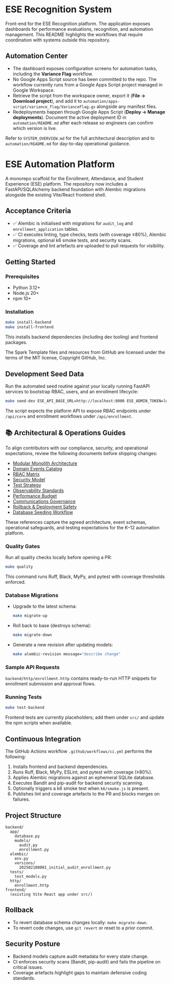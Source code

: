 # ESE Recognition System

Front-end for the ESE Recognition platform. The application exposes dashboards for performance evaluations, recognition, and automation management. This README highlights the workflows that require coordination with systems outside this repository.

## Automation Center

- The dashboard exposes configuration screens for automation tasks, including the **Variance Flag** workflow.
- No Google Apps Script source has been committed to the repo. The workflow currently runs from a Google Apps Script project managed in Google Workspace.
- Retrieve the script from the workspace owner, export it (**File → Download project**), and add it to `automation/apps-script/variance_flag/VarianceFlag.gs` alongside any manifest files.
- Redeployments happen through Google Apps Script (**Deploy → Manage deployments**). Document the active deployment ID in `automation/README.md` after each release so engineers can confirm which version is live.

Refer to `SYSTEM_OVERVIEW.md` for the full architectural description and to `automation/README.md` for day-to-day operational guidance.
# ESE Automation Platform

A monorepo scaffold for the Enrollment, Attendance, and Student Experience (ESE) platform. The repository now includes a FastAPI/SQLAlchemy backend foundation with Alembic migrations alongside the existing Vite/React frontend shell.

## Acceptance Criteria
- ✅ Alembic is initialised with migrations for `audit_log` and `enrollment_application` tables.
- ✅ CI executes linting, type checks, tests (with coverage ≥80%), Alembic migrations, optional k6 smoke tests, and security scans.
- ✅ Coverage and lint artefacts are uploaded to pull requests for visibility.

## Getting Started

### Prerequisites
- Python 3.12+
- Node.js 20+
- npm 10+

### Installation
```bash
make install-backend
make install-frontend
```

This installs backend dependencies (including dev tooling) and frontend packages.

The Spark Template files and resources from GitHub are licensed under the terms of the MIT license, Copyright GitHub, Inc.

## Development Seed Data

Run the automated seed routine against your locally running FastAPI services to bootstrap RBAC, users, and an enrollment lifecycle:

```bash
make seed-dev ESE_API_BASE_URL=http://localhost:8000 ESE_ADMIN_TOKEN=local-dev-token
```

The script expects the platform API to expose RBAC endpoints under `/api/core` and enrollment workflows under `/api/enrollment`.
## 📚 Architectural & Operations Guides
To align contributors with our compliance, security, and operational expectations, review the following documents before shipping changes:
- [Modular Monolith Architecture](docs/ARCHITECTURE.md)
- [Domain Events Catalog](docs/DOMAIN_EVENTS.md)
- [RBAC Matrix](docs/RBAC_MATRIX.md)
- [Security Model](docs/SECURITY_MODEL.md)
- [Test Strategy](docs/TEST_STRATEGY.md)
- [Observability Standards](docs/OBSERVABILITY.md)
- [Performance Budget](docs/PERFORMANCE_BUDGET.md)
- [Communications Governance](docs/COMMS_GOVERNANCE.md)
- [Rollback & Deployment Safety](docs/ROLLBACK_PLAN.md)
- [Database Seeding Workflow](docs/SEEDING.md)

These references capture the agreed architecture, event schemas, operational safeguards, and testing expectations for the K–12 automation platform.
### Quality Gates
Run all quality checks locally before opening a PR:
```bash
make quality
```

This command runs Ruff, Black, MyPy, and pytest with coverage thresholds enforced.

### Database Migrations
- Upgrade to the latest schema:
  ```bash
  make migrate-up
  ```
- Roll back to base (destroys schema):
  ```bash
  make migrate-down
  ```
- Generate a new revision after updating models:
  ```bash
  make alembic-revision message="describe change"
  ```

### Sample API Requests
`backend/http/enrollment.http` contains ready-to-run HTTP snippets for enrollment submission and approval flows.

### Running Tests
```bash
make test-backend
```

Frontend tests are currently placeholders; add them under `src/` and update the npm scripts when available.

## Continuous Integration
The GitHub Actions workflow `.github/workflows/ci.yml` performs the following:
1. Installs frontend and backend dependencies.
2. Runs Ruff, Black, MyPy, ESLint, and pytest with coverage (≥80%).
3. Applies Alembic migrations against an ephemeral SQLite database.
4. Executes Bandit and pip-audit for backend security scanning.
5. Optionally triggers a k6 smoke test when `k6/smoke.js` is present.
6. Publishes lint and coverage artefacts to the PR and blocks merges on failures.

## Project Structure
```
backend/
  app/
    database.py
    models/
      audit.py
      enrollment.py
  alembic/
    env.py
    versions/
      202502180001_initial_audit_enrollment.py
  tests/
    test_models.py
  http/
    enrollment.http
frontend/
  (existing Vite React app under src/)
```

## Rollback
- To revert database schema changes locally: `make migrate-down`.
- To revert code changes, use `git revert` or reset to a prior commit.

## Security Posture
- Backend models capture audit metadata for every state change.
- CI enforces security scans (Bandit, pip-audit) and fails the pipeline on critical issues.
- Coverage artefacts highlight gaps to maintain defensive coding standards.
